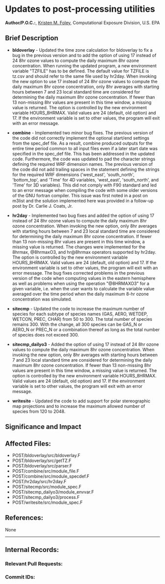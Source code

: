 # Updates to post-processing utilities
    
**Author/P.O.C.:**, [Kristen M. Foley](mailto:foley.kristen@epa.gov), Computational Exposure Division, U.S. EPA    
    
## Brief Description

* **bldoverlay** - Updated the time zone calculation for bldoverlay to fix a bug in the previous version and to add the option of using 17 instead of 24 8hr ozone values to compute the daily maximum 8hr ozone concentration. When running the updated program, a new environment variable "TZFILE" has to be defined. The default value for TZFILE is tz.csv and should refer to the same file used by hr2day.  When invoking the new option to use 17 instead of 24 8hr ozone values to compute the daily maximum 8hr ozone concentration, only 8hr averages with starting hours between 7 and 23 local standard time are considered for determining the daily maximum 8hr ozone concentration. If fewer than 13 non-missing 8hr values are present in this time window, a missing value is returned. The option is controlled by the new environment variable HOURS_8HRMAX. Valid values are 24 (default, old option) and 17. If the environment variable is set to other values, the program will exit with an error message.

 * **combine** - 
  Implemented two minor bug fixes. The previous version of the code did not correctly implement the optional start/end settings from the spec_def file. As a result, combine produced outputs for the entire time period common to all input files even if a later start date was specified in the spec_def file. This has been addressed in the updated code. Furthermore, the code was updated to pad the character strings defining the required WRF dimension names. The previous version of the code did not add trailing spaces in the statement defining the strings for the required WRF dimensions ('west_east', 'south_north', 'bottom_top', and 'Time' for 4D variables, 'west_east', 'south_north', and 'Time' for 3D variables). This did not comply with F90 standard and led to an error message when compiling the code with some older versions of the GNU fortran compiler. This issue was first noted in a post on m3list and the solution implemented here was provided in a follow-up post by Dr. Carlie J. Coats, Jr.  

* **hr2day** - 
 Implemented two bug fixes and added the option of using 17 instead of 24 8hr ozone values to compute the daily maximum 8hr ozone concentration. When invoking the new option, only 8hr averages with starting hours between 7 and 23 local standard time are considered for determining the daily maximum 8hr ozone concentration. If fewer than 13 non-missing 8hr values are present in this time window, a missing value is returned. The changes were implemented for the 8hrmax, @8hrmaxO3, and hr@8hrmax operators supported by hr2day. The option is controlled by the new environment variable HOURS_8HRMAX. Valid values are 24 (default, old option) and 17. If the environment variable is set to other values, the program will exit with an error message. The bug fixes corrected problems in the previous version of the code when computing values in the eastern hemisphere as well as problems when using the operation "@8HRMAXO3" for a given variable, i.e. when the user wants to calculate the variable value averaged over the time period when the daily maximum 8-hr ozone concentration was simulated.

* **sitecmp** - 
 Updated the code to increase the maximum number of species for each subtype of species names (GAS, AERO, WETDEP, WETCON, PREC, CHAR) from 50 to 300. The total number of species remains 300. With the change, all 300 species can be GAS_N or AERO_N or PREC_N or a combination thereof as long as the total number of species does not exceed 300.
 
* **sitecmp_dailyo3** - Added the option of using 17 instead of 24 8hr ozone values to compute the daily maximum 8hr ozone concentration. When invoking the new option, only 8hr averages with starting hours between 7 and 23 local standard time are considered for determining the daily maximum 8hr ozone concentration. If fewer than 13 non-missing 8hr values are present in this time window, a missing value is returned. The option is controlled by the new environment variable HOURS_8HRMAX. Valid values are 24 (default, old option) and 17. If the environment variable is set to other values, the program will exit with an error message. 

* **writesite** -  Updated the code to add support for polar stereographic map projections and to increase the maximum allowed number of species from 120 to 2048.
 
## Significance and Impact
    

    
## Affected Files:
    
* POST/bldoverlay/src/bldoverlay.F
* POST/bldoverlay/src/getTZ.F
* POST/bldoverlay/src/parser.F
* POST/combine/src/module_file.F
* POST/combine/src/module_specdef.F
* POST/hr2day/src/hr2day.F
* POST/sitecmp/src/module_spec.F
* POST/sitecmp_dailyo3/module_envvar.F
* POST/sitecmp_dailyo3/process.F
* POST/writesite/src/module_spec.F

## References:    

None

-----
## Internal Records:
    
### Relevant Pull Requests:


### Commit IDs:
    

    
